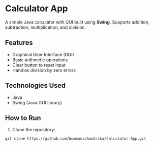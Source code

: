 # Calculator App

A simple Java calculator with GUI built using **Swing**. Supports addition, subtraction, multiplication, and division.

## Features
- Graphical User Interface (GUI)
- Basic arithmetic operations
- Clear button to reset input
- Handles division by zero errors

## Technologies Used
- Java
- Swing (Java GUI library)

## How to Run
1. Clone the repository:
```bash
git clone https://github.com/bommanachandrika/Calculator-App.git
